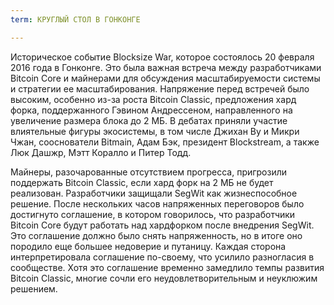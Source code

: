 ```yaml
---
term: КРУГЛЫЙ СТОЛ В ГОНКОНГЕ

---
```

Историческое событие Blocksize War, которое состоялось 20 февраля 2016 года в Гонконге. Это была важная встреча между разработчиками Bitcoin Core и майнерами для обсуждения масштабируемости системы и стратегии ее масштабирования. Напряжение перед встречей было высоким, особенно из-за роста Bitcoin Classic, предложения хард форка, поддержанного Гэвином Андрессеном, направленного на увеличение размера блока до 2 МБ. В дебатах приняли участие влиятельные фигуры экосистемы, в том числе Джихан Ву и Микри Чжан, сооснователи Bitmain, Адам Бэк, президент Blockstream, а также Люк Дашжр, Мэтт Коралло и Питер Тодд.

Майнеры, разочарованные отсутствием прогресса, пригрозили поддержать Bitcoin Classic, если хард форк на 2 МБ не будет реализован. Разработчики защищали SegWit как жизнеспособное решение. После нескольких часов напряженных переговоров было достигнуто соглашение, в котором говорилось, что разработчики Bitcoin Core будут работать над хардфорком после внедрения SegWit. Это соглашение должно было снять напряженность, но в итоге оно породило еще большее недоверие и путаницу. Каждая сторона интерпретировала соглашение по-своему, что усилило разногласия в сообществе. Хотя это соглашение временно замедлило темпы развития Bitcoin Classic, многие сочли его неудовлетворительным и неуклюжим решением.